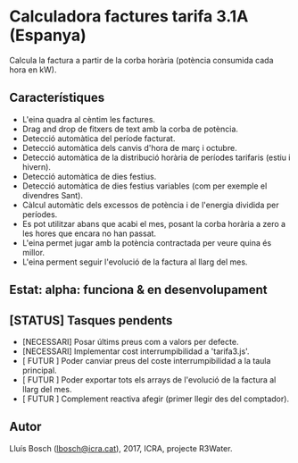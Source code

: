 # Calculadora factures tarifa 3.1A (Espanya)

Calcula la factura a partir de la corba horària (potència consumida cada hora en kW).

## Característiques
- L'eina quadra al cèntim les factures.
- Drag and drop de fitxers de text amb la corba de potència.
- Detecció automàtica del període facturat.
- Detecció automàtica dels canvis d'hora de març i octubre.
- Detecció automàtica de la distribució horària de períodes tarifaris (estiu i hivern).
- Detecció automàtica de dies festius.
- Detecció automàtica de dies festius variables (com per exemple el divendres Sant).
- Càlcul automàtic dels excessos de potència i de l'energia dividida per períodes.
- Es pot utilitzar abans que acabi el mes, posant la corba horària a zero a les hores que encara no han passat.
- L'eina permet jugar amb la potència contractada per veure quina és millor.
- L'eina perment seguir l'evolució de la factura al llarg del mes.

## Estat: alpha: funciona & en desenvolupament

## [STATUS] Tasques pendents

- [NECESSARI] Posar últims preus com a valors per defecte.
- [NECESSARI] Implementar cost interrumpibilidad a 'tarifa3.js'.
- [  FUTUR  ] Poder canviar preus del coste interrumpibilidad a la taula principal.
- [  FUTUR  ] Poder exportar tots els arrays de l'evolució de la factura al llarg del mes.
- [  FUTUR  ] Complement reactiva afegir (primer llegir des del comptador).

## Autor
Lluís Bosch (lbosch@icra.cat), 2017, ICRA, projecte R3Water.
